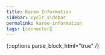 ```yaml
---
title: Kareo Information
sidebar: cyclr_sidebar
permalink: kareo-information
tags: [connector]
---
```

{::options parse_block_html="true" /}
